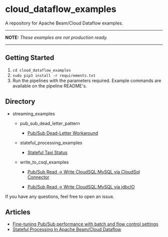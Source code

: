 # cloud_dataflow_examples
A repository for Apache Beam/Cloud Dataflow examples.

---
**NOTE:** *These examples are not production ready.*

---

## Getting Started

1. `cd cloud_dataflow_examples`
2. `sudo pip3 install -r requirements.txt`
3. Run the pipelines with the parameters required. Example commands are available on the pipeline README's.

## Directory

*   streaming_examples
    *   pub_sub_dead_letter_pattern
        *   [Pub/Sub Dead-Letter Workaround](streaming_examples/pub_sub_dead_letter_pattern/README.md)

    *   stateful_processing_examples
        *   [Stateful Taxi Status](streaming_examples/stateful_processing_examples/README.md)

    *   write_to_csql_examples
        *   [Pub/Sub Read -> Write CloudSQL:MySQL via CloudSql Connector](streaming_examples/write_to_csql_examples/write_to_csql_cloud_sql_connector/README.md)
            
        *   [Pub/Sub Read -> Write CloudSQL:MySQL via jdbcIO](streaming_examples/write_to_csql_examples/write_to_csql_jdbcio/README.md)

If you have any questions, feel free to open an issue. 

## Articles

*   [Fine-tuning Pub/Sub performance with batch and flow control settings](https://medium.com/google-cloud/pub-sub-flow-control-batching-9ba9a75bce3b)
*   [Stateful Processing In Apache Beam/Cloud Dataflow](https://medium.com/google-cloud/stateful-processing-in-apache-beam-cloud-dataflow-109d1880f76a)